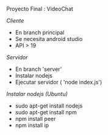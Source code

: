 Proyecto Final : VideoChat

*Cliente*
- En branch principal
- Se necesita android studio
- API > 19

*Servidor*
- En branch 'server'
- Instalar nodejs
- Ejecutar servidor ( 'node index.js')

*Instalar nodejs (Ubuntu)*
- sudo apt-get install nodejs
- sudo apt-get install npm
- npm install peer
- npm install ip

